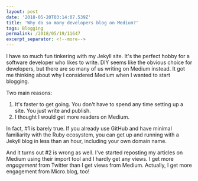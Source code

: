 ```yaml
---
layout: post
date: '2018-05-20T03:14:07.539Z'
title: 'Why do so many developers blog on Medium?'
tags: Blogging
permalink: /2018/05/19/11647
excerpt_separator: <!--more-->
---
```

I have so much fun tinkering with my Jekyll site. It&#39;s the perfect hobby for a software developer who likes to write. DIY seems like the obvious choice for developers, but there are so many of us writing on Medium instead. It got me thinking about why I considered Medium when I wanted to start blogging.

<!--more-->

Two main reasons:

1. It&#39;s faster to get going. You don&#39;t have to spend any time setting up a site. You just write and publish.
2. I thought I would get more readers on Medium.

In fact, #1 is barely true. If you already use GitHub and have minimal familiarity with the Ruby ecosystem, you can get up and running with a Jekyll blog in less than an hour, including your own domain name.

And it turns out #2 is wrong as well. I&#39;ve started reposting my articles on Medium using their import tool and I hardly get any views. I get more *engagement* from Twitter than I get views from Medium. Actually, I get more engagement from Micro.blog, too!
